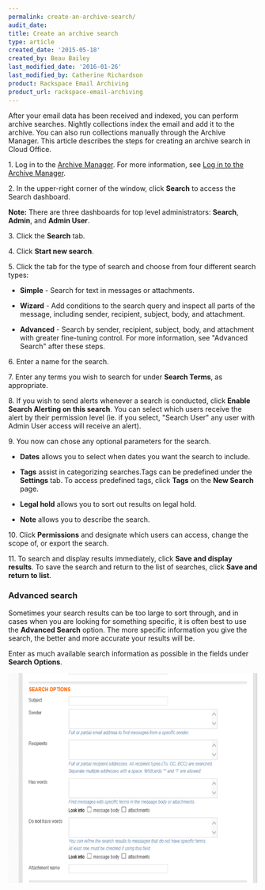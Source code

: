 ```yaml
---
permalink: create-an-archive-search/
audit_date:
title: Create an archive search
type: article
created_date: '2015-05-18'
created_by: Beau Bailey
last_modified_date: '2016-01-26'
last_modified_by: Catherine Richardson
product: Rackspace Email Archiving
product_url: rackspace-email-archiving
---
```


After your email data has been received and indexed, you can perform
archive searches. Nightly collections index the email and add it to the
archive. You can also run collections manually through the Archive
Manager. This article describes the steps for creating an archive search
in Cloud Office.

1\. Log in to the [Archive
    Manager](https://cp.rackspace.com/Login.aspx?ReturnUrl=%2f).
    For more information, see [Log in to the Archive
    Manager](/support/how-to/log-in-to-the-archive-manager).

2\. In the upper-right corner of the window, click **Search** to access
    the Search dashboard.

**Note:** There are three dashboards for top level administrators: **Search**, **Admin**, and **Admin User**.

3\. Click the **Search** tab.

4\. Click **Start new search**.

5\. Click the tab for the type of search and choose from four different
    search types:

-   **Simple** - Search for text in messages or attachments.

-   **Wizard** - Add conditions to the search query and inspect all
    parts of the message, including sender, recipient, subject,
    body, and attachment.

-   **Advanced** - Search by sender, recipient, subject, body, and
    attachment with greater fine-tuning control. For more
    information, see "Advanced Search" after these
    steps.

6\. Enter a name for the search.

7\. Enter any terms you wish to search for under **Search Terms**, as
    appropriate.

8\. If you wish to send alerts whenever a search is conducted, click
    **Enable Search Alerting on this search**. You can select which
    users receive the alert by their permission level (ie. if you
    select, "Search User" any user with Admin User access will receive
    an alert).

9\. You now can chose any optional parameters for the search.

-   **Dates** allows you to select when dates you want the search to
        include.

-   **Tags** assist in categorizing searches.Tags can be predefined
    under the **Settings** tab. To access predefined tags, click
    **Tags** on the **New Search** page.

-   **Legal hold** allows you to sort out results on legal hold.

-   **Note** allows you to describe the search.

10\. Click **Permissions** and designate which users can access, change
    the scope of, or export the search.

11\. To search and display results immediately, click **Save and display
    results**. To save the search and return to the list of searches,
    click **Save and return to list**.


### Advanced search ###

Sometimes your search results can be too large to sort through, and in
cases when you are looking for something specific, it is often best to
use the **Advanced Search** option. The more specific information you
give the search, the better and more accurate your results will be.

Enter as much available search information as possible in the fields
under **Search Options**.

<img src="searchoptionsadvanced.png" width="615" height="424" />
